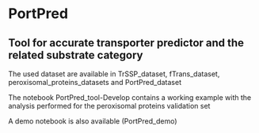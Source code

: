 # PortPred
## Tool for accurate transporter predictor and the related substrate category

The used dataset are available in TrSSP_dataset, fTrans_dataset, peroxisomal_proteins_datasets and PortPred_dataset

The notebook PortPred_tool-Develop contains a working example with the analysis performed for the peroxisomal proteins validation set

A demo notebook is also available (PortPred_demo)
